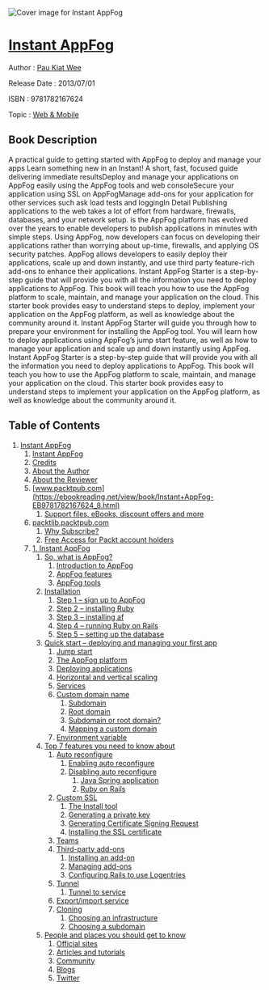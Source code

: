 ![Cover image for Instant AppFog](https://imgdetail.ebookreading.net/cover/cover/web_mobile/EB9781782167624.jpg)

[Instant AppFog](https://ebookreading.net/view/book/Instant+AppFog-EB9781782167624_1.html "Instant AppFog")
====================================================================================================================

Author : [Pau Kiat Wee](https://ebookreading.net/search/author/Pau+Kiat+Wee)

Release Date : 2013/07/01

ISBN : 9781782167624

Topic : [Web & Mobile](https://ebookreading.net/search/category/web-mobile)

Book Description
-----------------

A practical guide to getting started with AppFog to deploy and manage your apps
Learn something new in an Instant! A short, fast, focused guide delivering immediate resultsDeploy and manage your applications on AppFog easily using the AppFog tools and web consoleSecure your application using SSL on AppFogManage add-ons for your application for other services such ask load tests and loggingIn Detail
Publishing applications to the web takes a lot of effort from hardware, firewalls, databases, and your network setup. is the AppFog platform has evolved over the years to enable developers to publish applications in minutes with simple steps. Using AppFog, now developers can focus on developing their applications rather than worrying about up-time, firewalls, and applying OS security patches. AppFog allows developers to easily deploy their applications, scale up and down instantly, and use third party feature-rich add-ons to enhance their applications.
Instant AppFog Starter is a step-by-step guide that will provide you with all the information you need to deploy applications to AppFog. This book will teach you how to use the AppFog platform to scale, maintain, and manage your application on the cloud. This starter book provides easy to understand steps to deploy, implement your application on the AppFog platform, as well as knowledge about the community around it.
Instant AppFog Starter will guide you through how to prepare your environment for installing the AppFog tool. You will learn how to deploy applications using AppFog’s jump start feature, as well as how to manage your application and scale up and down instantly using AppFog.
Instant AppFog Starter is a step-by-step guide that will provide you with all the information you need to deploy applications to AppFog. This book will teach you how to use the AppFog platform to scale, maintain, and manage your application on the cloud. This starter book provides easy to understand steps to implement your application on the AppFog platform, as well as knowledge about the community around it.
              
Table of Contents
-----------------

1. [Instant AppFog](https://ebookreading.net/view/book/Instant+AppFog-EB9781782167624_3.html)
    1. [Instant AppFog](https://ebookreading.net/view/book/Instant+AppFog-EB9781782167624_4.html)
    1. [Credits](https://ebookreading.net/view/book/Instant+AppFog-EB9781782167624_5.html)
    1. [About the Author](https://ebookreading.net/view/book/Instant+AppFog-EB9781782167624_6.html)
    1. [About the Reviewer](https://ebookreading.net/view/book/Instant+AppFog-EB9781782167624_7.html)
    1. [www.packtpub.com](https://ebookreading.net/view/book/Instant+AppFog-EB9781782167624_8.html)
        1. [Support files, eBooks, discount offers and more](https://ebookreading.net/view/book/Instant+AppFog-EB9781782167624_8.html#ch00lvl1sec01)
    1. [packtlib.packtpub.com](https://ebookreading.net/view/book/Instant+AppFog-EB9781782167624_9.html)
        1. [Why Subscribe?](https://ebookreading.net/view/book/Instant+AppFog-EB9781782167624_9.html#ch00lvl2sec01)
        1. [Free Access for Packt account holders](https://ebookreading.net/view/book/Instant+AppFog-EB9781782167624_10.html)
    1. [1. Instant AppFog](https://ebookreading.net/view/book/Instant+AppFog-EB9781782167624_11.html)
        1. [So, what is AppFog?](https://ebookreading.net/view/book/Instant+AppFog-EB9781782167624_11.html#ch01lvl1sec03)
            1. [Introduction to AppFog](https://ebookreading.net/view/book/Instant+AppFog-EB9781782167624_11.html#ch01lvl2sec03)
            1. [AppFog features](https://ebookreading.net/view/book/Instant+AppFog-EB9781782167624_11.html#ch01lvl2sec04)
            1. [AppFog tools](https://ebookreading.net/view/book/Instant+AppFog-EB9781782167624_11.html#ch01lvl2sec05)
        1. [Installation](https://ebookreading.net/view/book/Instant+AppFog-EB9781782167624_12.html)
            1. [Step 1 – sign up to AppFog](https://ebookreading.net/view/book/Instant+AppFog-EB9781782167624_12.html#ch01lvl2sec06)
            1. [Step 2 – installing Ruby](https://ebookreading.net/view/book/Instant+AppFog-EB9781782167624_12.html#ch01lvl2sec07)
            1. [Step 3 – installing af](https://ebookreading.net/view/book/Instant+AppFog-EB9781782167624_12.html#ch01lvl2sec08)
            1. [Step 4 – running Ruby on Rails](https://ebookreading.net/view/book/Instant+AppFog-EB9781782167624_12.html#ch01lvl2sec09)
            1. [Step 5 – setting up the database](https://ebookreading.net/view/book/Instant+AppFog-EB9781782167624_12.html#ch01lvl2sec10)
        1. [Quick start – deploying and managing your first app](https://ebookreading.net/view/book/Instant+AppFog-EB9781782167624_13.html)
            1. [Jump start](https://ebookreading.net/view/book/Instant+AppFog-EB9781782167624_13.html#ch01lvl2sec11)
            1. [The AppFog platform](https://ebookreading.net/view/book/Instant+AppFog-EB9781782167624_13.html#ch01lvl2sec12)
            1. [Deploying applications](https://ebookreading.net/view/book/Instant+AppFog-EB9781782167624_13.html#ch01lvl2sec13)
            1. [Horizontal and vertical scaling](https://ebookreading.net/view/book/Instant+AppFog-EB9781782167624_13.html#ch01lvl2sec14)
            1. [Services](https://ebookreading.net/view/book/Instant+AppFog-EB9781782167624_13.html#ch01lvl2sec15)
            1. [Custom domain name](https://ebookreading.net/view/book/Instant+AppFog-EB9781782167624_13.html#ch01lvl2sec16)
                1. [Subdomain](https://ebookreading.net/view/book/Instant+AppFog-EB9781782167624_13.html#ch01lvl3sec01)
                1. [Root domain](https://ebookreading.net/view/book/Instant+AppFog-EB9781782167624_13.html#ch01lvl3sec02)
                1. [Subdomain or root domain?](https://ebookreading.net/view/book/Instant+AppFog-EB9781782167624_13.html#ch01lvl3sec03)
                1. [Mapping a custom domain](https://ebookreading.net/view/book/Instant+AppFog-EB9781782167624_13.html#ch01lvl3sec04)
            1. [Environment variable](https://ebookreading.net/view/book/Instant+AppFog-EB9781782167624_13.html#ch01lvl2sec17)
        1. [Top 7 features you need to know about](https://ebookreading.net/view/book/Instant+AppFog-EB9781782167624_14.html)
            1. [Auto reconfigure](https://ebookreading.net/view/book/Instant+AppFog-EB9781782167624_14.html#ch01lvl2sec18)
                1. [Enabling auto reconfigure](https://ebookreading.net/view/book/Instant+AppFog-EB9781782167624_14.html#ch01lvl3sec05)
                1. [Disabling auto reconfigure](https://ebookreading.net/view/book/Instant+AppFog-EB9781782167624_14.html#ch01lvl3sec06)
                    1. [Java Spring application](https://ebookreading.net/view/book/Instant+AppFog-EB9781782167624_14.html#ch01lvl4sec01)
                    1. [Ruby on Rails](https://ebookreading.net/view/book/Instant+AppFog-EB9781782167624_14.html#ch01lvl4sec02)
            1. [Custom SSL](https://ebookreading.net/view/book/Instant+AppFog-EB9781782167624_14.html#ch01lvl2sec19)
                1. [The Install tool](https://ebookreading.net/view/book/Instant+AppFog-EB9781782167624_14.html#ch01lvl3sec07)
                1. [Generating a private key](https://ebookreading.net/view/book/Instant+AppFog-EB9781782167624_14.html#ch01lvl3sec08)
                1. [Generating Certificate Signing Request](https://ebookreading.net/view/book/Instant+AppFog-EB9781782167624_14.html#ch01lvl3sec09)
                1. [Installing the SSL certificate](https://ebookreading.net/view/book/Instant+AppFog-EB9781782167624_14.html#ch01lvl3sec10)
            1. [Teams](https://ebookreading.net/view/book/Instant+AppFog-EB9781782167624_14.html#ch01lvl2sec20)
            1. [Third-party add-ons](https://ebookreading.net/view/book/Instant+AppFog-EB9781782167624_14.html#ch01lvl2sec21)
                1. [Installing an add-on](https://ebookreading.net/view/book/Instant+AppFog-EB9781782167624_14.html#ch01lvl3sec11)
                1. [Managing add-ons](https://ebookreading.net/view/book/Instant+AppFog-EB9781782167624_14.html#ch01lvl3sec12)
                1. [Configuring Rails to use Logentries](https://ebookreading.net/view/book/Instant+AppFog-EB9781782167624_14.html#ch01lvl3sec13)
            1. [Tunnel](https://ebookreading.net/view/book/Instant+AppFog-EB9781782167624_14.html#ch01lvl2sec22)
                1. [Tunnel to service](https://ebookreading.net/view/book/Instant+AppFog-EB9781782167624_14.html#ch01lvl3sec14)
            1. [Export/import service](https://ebookreading.net/view/book/Instant+AppFog-EB9781782167624_14.html#ch01lvl2sec23)
            1. [Cloning](https://ebookreading.net/view/book/Instant+AppFog-EB9781782167624_14.html#ch01lvl2sec24)
                1. [Choosing an infrastructure](https://ebookreading.net/view/book/Instant+AppFog-EB9781782167624_14.html#ch01lvl3sec15)
                1. [Choosing a subdomain](https://ebookreading.net/view/book/Instant+AppFog-EB9781782167624_14.html#ch01lvl3sec16)
        1. [People and places you should get to know](https://ebookreading.net/view/book/Instant+AppFog-EB9781782167624_15.html)
            1. [Official sites](https://ebookreading.net/view/book/Instant+AppFog-EB9781782167624_15.html#ch01lvl2sec25)
            1. [Articles and tutorials](https://ebookreading.net/view/book/Instant+AppFog-EB9781782167624_15.html#ch01lvl2sec26)
            1. [Community](https://ebookreading.net/view/book/Instant+AppFog-EB9781782167624_15.html#ch01lvl2sec27)
            1. [Blogs](https://ebookreading.net/view/book/Instant+AppFog-EB9781782167624_15.html#ch01lvl2sec28)
            1. [Twitter](https://ebookreading.net/view/book/Instant+AppFog-EB9781782167624_15.html#ch01lvl2sec29)
